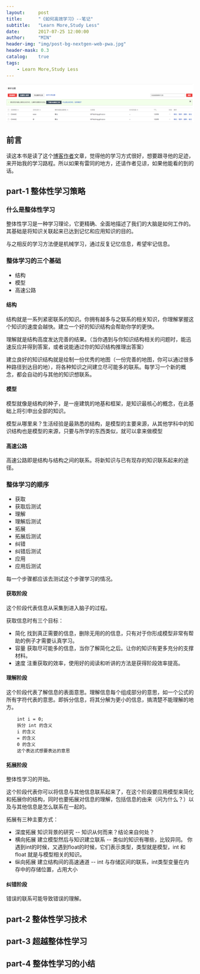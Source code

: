 ```yaml
---
layout:     post
title:      "《如何高效学习》--笔记"
subtitle:   "Learn More,Study Less"
date:       2017-07-25 12:00:00
author:     "MIN"
header-img: "img/post-bg-nextgen-web-pwa.jpg"
header-mask: 0.3
catalog:    true
tags:
    - Learn More,Study Less
---
```



![](/img/in-mpost/Installation-and-use-of-jekyll/jekyll_The-domain-name.jpeg)
## 前言

读这本书是读了这个[博客作者](http://knightsj.github.io)文章，觉得他的学习方式很好，想要跟寻他的足迹，来开始我的学习路程。所以如果有雷同的地方，还请作者见谅，如果他能看的到的话。

## part-1 整体性学习策略

### 什么是整体性学习

整体性学习是一种学习理论，它更精确、全面地描述了我们的大脑是如何工作的。其基础是将知识关联起来已达到记忆和应用知识的目的。

与之相反的学习方法便是机械学习，通过反复记忆信息，希望牢记信息。

### 整体学习的三个基础

* 结构
* 模型
* 高速公路

#### 结构

结构就是一系列紧密联系的知识。你拥有越多与之联系的相关知识，你理解掌握这个知识的速度会越快。建立一个好的知识结构会帮助你学的更快。

理解就是结构高度发达完善的结果。（当你遇到与你知识结构相关的问题时，能迅速反应并得到答案，或者说能通过你的知识结构推理出答案）

建立良好的知识结构就是绘制一份优秀的地图（一份完善的地图，你可以通过很多种路径到达目的地），将各种知识之间建立尽可能多的联系。每学习一个新的概念，都会自动的与其他的知识想联系。

#### 模型

模型就像是结构的种子，是一座建筑的地基和框架，是知识最核心的概念，在此基础上将引申出全部的知识。

模型从哪里来？生活经验是最熟悉的结构，是模型的主要来源，从其他学科中的知识结构也是模型的来源，只要与所学的东西类似，就可以拿来做模型

#### 高速公路

高速公路即是结构与结构之间的联系。将新知识与已有现存的知识联系起来的途径。


### 整体学习的顺序

* 获取 
* 获取后测试
* 理解 
* 理解后测试
* 拓展 
* 拓展后测试
* 纠错 
* 纠错后测试
* 应用 
* 应用后测试

每一个步骤都应该去测试这个步骤学习的情况。

#### 获取阶段

这个阶段代表信息从采集到进入脑子的过程。

获取信息时有三个目标：

* 简化 找到真正需要的信息，删除无用的的信息，只有对于你形成模型非常有帮助的例子才需要认真学习。
* 容量 获取尽可能多的信息，当你了解简化之后。让你的知识有更多充分的支撑材料。
* 速度 注重获取的效率，使用好的阅读和听讲的方法是获得阶段效率提高。

#### 理解阶段

这个阶段代表了解信息的表面意思。理解信息每个组成部分的意思，如一个公式的所有字符代表的意思。即拆分信息，将其分解为更小的信息，搞清楚不能理解的地方。

```
	int i = 0;
	拆分 int 的含义
	i 的含义
	= 的含义
	0 的含义
	这个表达式想要表达的意思 
```
#### 拓展阶段

整体性学习的开始。

这个阶段代表你可以将信息与其他信息联系起来了，在这个阶段要应用模型来简化和拓展你的结构，同时也要拓展对信息的理解，包括信息的由来（问为什么？）以及与其他信息是怎么联系在一起的。

拓展有三种主要方式：

* 深度拓展 知识背景的研究 -- 知识从何而来？结论来自何处？
* 横向拓展 建立模型然后与知识建立联系 -- 类似的知识有哪些，比较异同。 你遇到int的时候，又遇到float的时候，它们表示类型，类型就是模型，int 和 float 就是与模型相关的知识。
* 纵向拓展 建立结构间的高速通道 -- int 与存储区间的联系，int类型变量在内存中的存储位置，占用大小

#### 纠错阶段

错误的联系可能导致错误的理解。


## part-2 整体性学习技术
## part-3 超越整体性学习
## part-4 整体性学习的小结